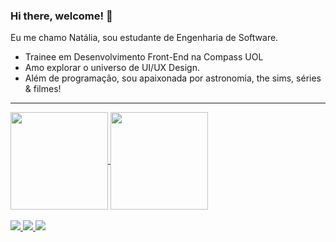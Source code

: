### Hi there, welcome! 👋
Eu me chamo Natália, sou estudante de Engenharia de Software. 
<ul>
<li>Trainee em Desenvolvimento Front-End na Compass UOL</li>
<li>Amo explorar o universo de UI/UX Design.</li>
<li>Além de programação, sou apaixonada por astronomia, the sims, séries & filmes!</li>
</ul>

<hr />

<a href="https://github.com/anuraghazra/github-readme-stats">
  <img align="center" height="156" src="https://github-readme-stats.vercel.app/api?username=nataliakrein&theme=radical&show_icons=true&hide=issues" style="max-width: 100%;" />
</a>
<a href="https://github.com/anuraghazra/convoychat">
  <img align="center" height="156" src="https://github-readme-stats.vercel.app/api/top-langs/?username=nataliakrein&langs_count=8&theme=radical&layout=compact" style="max-width: 100%;" />
</a>
<br>
<br>
<a href="https://www.linkedin.com/in/nataliakrein/" alt="linkedin" target="_blank">
<img src="https://img.shields.io/badge/linkedin-%230077B5.svg?&style=flat&logo=linkedin&color=d93a7c&logoColor=white" >
</a>
<a href="https://discords.com/bio/p/ntlkrn" alt="discord" target="_blank">
<img src="https://img.shields.io/badge/discord-%230077B5.svg?&style=flat&logo=discord&color=d93a7c&logoColor=white" >
</a>
<a href="https://filmow.com/usuario/ntlkrn" alt="filmow" target="_blank">
<img src="https://img.shields.io/badge/filmow-d93a7c?&style=flat&color=d93a7c&logoColor=white">
</a>
